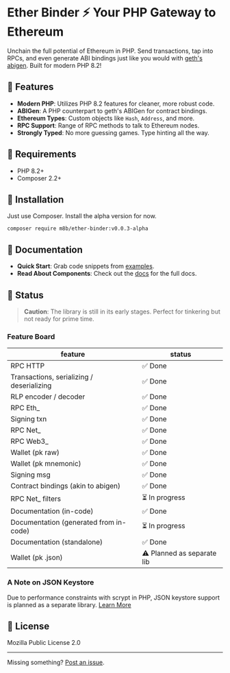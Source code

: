 # Ether Binder ⚡ Your PHP Gateway to Ethereum

Unchain the full potential of Ethereum in PHP. Send transactions, tap into RPCs, and even generate ABI bindings just
like you would with [geth's abigen](https://geth.ethereum.org/docs/tools/abigen). Built for modern PHP 8.2!

## 🚀 Features
- **Modern PHP**: Utilizes PHP 8.2 features for cleaner, more robust code.
- **ABIGen**: A PHP counterpart to geth's ABIGen for contract bindings.
- **Ethereum Types**: Custom objects like `Hash`, `Address`, and more.
- **RPC Support**: Range of RPC methods to talk to Ethereum nodes.
- **Strongly Typed**: No more guessing games. Type hinting all the way.

## 🔧 Requirements
- PHP 8.2+
- Composer 2.2+

## 💾 Installation

Just use Composer. Install the alpha version for now.

```shell
composer require m8b/ether-binder:v0.0.3-alpha
```

## 📖 Documentation

- **Quick Start**: Grab code snippets from [examples](examples).
- **Read About Components**: Check out the [docs](docs/index.md) for the full docs.

## 🚧 Status

> **Caution**: The library is still in its early stages. Perfect for tinkering but not ready for prime time.

### Feature Board

| feature                                   | status                     |
|-------------------------------------------|----------------------------|
| RPC HTTP                                  | ✅ Done                     |
| Transactions, serializing / deserializing | ✅ Done                     |
| RLP encoder / decoder                     | ✅ Done                     |
| RPC Eth_                                  | ✅ Done                     |
| Signing txn                               | ✅ Done                     |
| RPC Net_                                  | ✅ Done                     |
| RPC Web3_                                 | ✅ Done                     |
| Wallet (pk raw)                           | ✅ Done                     |
| Wallet (pk mnemonic)                      | ✅ Done                     |
| Signing msg                               | ✅ Done                     |
| Contract bindings (akin to abigen)        | ✅ Done                     |
| RPC Net_ filters                          | ⏳ In progress              |
| Documentation (in-code)                   | ✅ Done                     |
| Documentation (generated from in-code)    | ⏳ In progress              |
| Documentation (standalone)                | ✅ Done                     |
| Wallet (pk .json)                         | ⚠️ Planned as separate lib |

### A Note on JSON Keystore

Due to performance constraints with scrypt in PHP, JSON keystore support is planned as a separate library. [Learn More](docs/jsonkeystore.md)

## 📜 License
Mozilla Public License 2.0

---

Missing something? [Post an issue](https://github.com/m8b-dev/ether-binder/issues).
